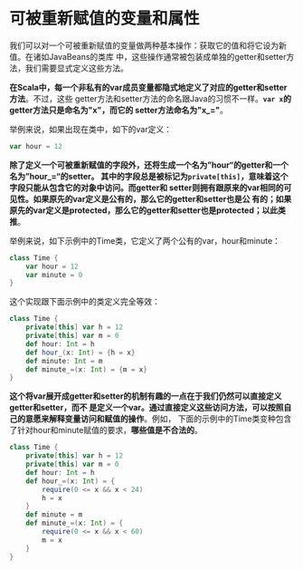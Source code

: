 可被重新赋值的变量和属性
================================================================================
我们可以对一个可被重新赋值的变量做两种基本操作：获取它的值和将它设为新值。在诸如JavaBeans的类库
中，这些操作通常被包装成单独的getter和setter方法，我们需要显式定义这些方法。

**在Scala中，每一个非私有的var成员变量都隐式地定义了对应的getter和setter方法**。不过，这些
getter方法和setter方法的命名跟Java的习惯不一样。**`var x`的getter方法只是命名为"x"，而它的
setter方法命名为"x_="**。

举例来说，如果出现在类中，如下的var定义：
```scala
var hour = 12
```
**除了定义一个可被重新赋值的字段外，还将生成一个名为”hour“的getter和一个名为”hour_=“的setter。
其中的字段总是被标记为`private[this]`，意味着这个字段只能从包含它的对象中访问。而getter和
setter则拥有跟原来的var相同的可见性。如果原先的var定义是公有的，那么它的getter和setter也是公
有的；如果原先的var定义是protected，那么它的getter和setter也是protected；以此类推**。

举例来说，如下示例中的Time类，它定义了两个公有的var，hour和minute：
```scala
class Time {
    var hour = 12
    var minute = 0
}
```
这个实现跟下面示例中的类定义完全等效：
```scala
class Time {
    private[this] var h = 12
    private[this] var m = 0
    def hour: Int = h
    def hour_(x: Int) = {h = x}
    def minute: Int = m
    def minute_=(x: Int) = {m = x}
}
```
**这个将var展开成getter和setter的机制有趣的一点在于我们仍然可以直接定义getter和setter，而不
是定义一个var。通过直接定义这些访问方法，可以按照自己的意愿来解释变量访问和赋值的操作**。例如，
下面的示例中的Time类变种包含了针对hour和minute赋值的要求，**哪些值是不合法的**。
```scala
class Time {
    private[this] var h = 12
    private[this] var m = 0
    def hour: Int = h
    def hour_=(x: Int) = {
        require(0 <= x && x < 24)
        h = x
    }
    def minute = m
    def minute_=(x: Int) = {
        require(0 <= x && x < 60)
        m = x
    }
}
```